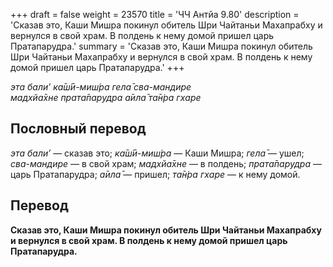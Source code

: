 +++
draft = false
weight = 23570
title = 'ЧЧ Антйа 9.80'
description = 'Сказав это, Каши Мишра покинул обитель Шри Чайтаньи Махапрабху и вернулся в свой храм. В полдень к нему домой пришел царь Пратапарудра.'
summary = 'Сказав это, Каши Мишра покинул обитель Шри Чайтаньи Махапрабху и вернулся в свой храм. В полдень к нему домой пришел царь Пратапарудра.'
+++

_эта бали’ ка̄ш́ӣ-миш́ра гела̄ сва-мандире  
мадхйа̄хне прата̄парудра а̄ила̄ та̄н̇ра гхаре_

## Пословный перевод

_эта_ _бали’_ — сказав это; _ка̄ш́ӣ_\-_миш́ра_ — Каши Мишра; _гела̄_ — ушел; _сва_\-_мандире_ — в свой храм; _мадхйа̄хне_ — в полдень; _прата̄парудра_ — царь Пратапарудра; _а̄ила̄_ — пришел; _та̄н̇ра_ _гхаре_ — к нему домой.

## Перевод

**Сказав это, Каши Мишра покинул обитель Шри Чайтаньи Махапрабху и вернулся в свой храм. В полдень к нему домой пришел царь Пратапарудра.**
